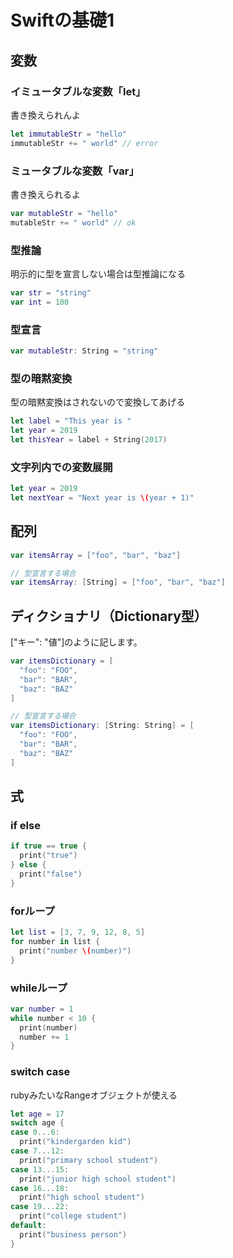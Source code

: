 # Swiftの基礎1

## 変数

### イミュータブルな変数「let」

書き換えられんよ

```swift
let immutableStr = "hello"
immutableStr += " world" // error
```

### ミュータブルな変数「var」

書き換えられるよ

```swift
var mutableStr = "hello"
mutableStr += " world" // ok
```

### 型推論

明示的に型を宣言しない場合は型推論になる

```swift
var str = "string"
var int = 100
```

### 型宣言

```swift
var mutableStr: String = "string"
```

### 型の暗黙変換

型の暗黙変換はされないので変換してあげる

```swift
let label = "This year is "
let year = 2019
let thisYear = label + String(2017)
```

### 文字列内での変数展開

```swift
let year = 2019
let nextYear = "Next year is \(year + 1)"
```

## 配列

```swift
var itemsArray = ["foo", "bar", "baz"]

// 型宣言する場合
var itemsArray: [String] = ["foo", "bar", "baz"]
```

## ディクショナリ（Dictionary型）

["キー": "値"]のように記します。

```swift
var itemsDictionary = [
  "foo": "FOO",
  "bar": "BAR",
  "baz": "BAZ"
]

// 型宣言する場合
var itemsDictionary: [String: String] = [
  "foo": "FOO",
  "bar": "BAR",
  "baz": "BAZ"
]
```

## 式

### if else

```swift
if true == true {
  print("true")
} else {
  print("false")
}
```

### forループ

```swift
let list = [3, 7, 9, 12, 8, 5]
for number in list {
  print("number \(number)")
}
```

### whileループ

```swift
var number = 1
while number < 10 {
  print(number)
  number += 1
}
```

### switch case

rubyみたいなRangeオブジェクトが使える

```swift
let age = 17
switch age {
case 0...6:
  print("kindergarden kid")
case 7...12:
  print("primary school student")
case 13...15:
  print("junior high school student")
case 16...18:
  print("high school student")
case 19...22:
  print("college student")
default:
  print("business person")
}
```
